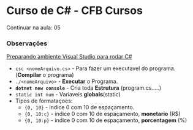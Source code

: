 # Curso de C# - CFB Cursos

Continuar na aula: 05

### Observações
[Preparando ambiente Visual Studio para rodar C#](https://www.youtube.com/watch?v=dVzJ3bx68FA&list=PLx4x_zx8csUglgKTmgfVFEhWWBQCasNGi&index=1)

* `csc <nomeArquivo.cs>` - Para fazer um executavel do programa. (**Compilar** o programa)
* `./<nomeArquivo>` - **Executar** o Programa.
* **`dotnet new console`** - Cria toda **Estrutura** (program.cs.....)
* `static int num` - Variaveis **globais**(static)
* Tipos de formataçoes:
   * `{0, 10}` - indice 0 com 10 de espaçamento.
   * `{0, 10:c}` - indice 0 com 10 de espaçamento, **monetario** (R$)
   * `{0, 10:p}` - indice 0 com 10 de espaçamento, **porcentagem** (%)
